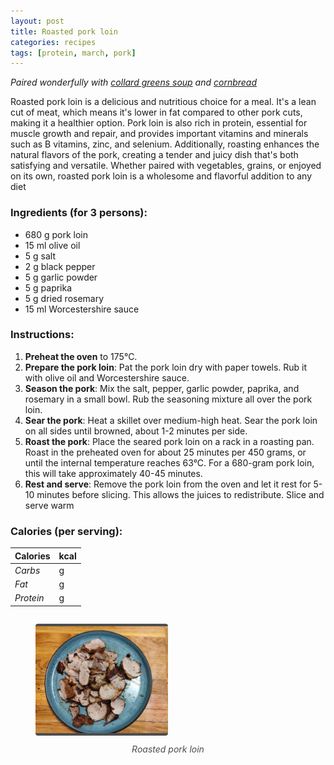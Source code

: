 ```yaml
---
layout: post
title: Roasted pork loin
categories: recipes
tags: [protein, march, pork]
---
```


*Paired wonderfully with <a href="/recipes/collard-greens-soup">collard greens soup</a> and <a href="/recipes/cornbread">cornbread</a>*

Roasted pork loin is a delicious and nutritious choice for a meal. It's a lean cut of meat, which means it's lower in fat compared to other pork cuts, making it a healthier option. Pork loin is also rich in protein, essential for muscle growth and repair, and provides important vitamins and minerals such as B vitamins, zinc, and selenium. Additionally, roasting enhances the natural flavors of the pork, creating a tender and juicy dish that's both satisfying and versatile. Whether paired with vegetables, grains, or enjoyed on its own, roasted pork loin is a wholesome and flavorful addition to any diet

### Ingredients (for 3 persons):
- 680 g pork loin
- 15 ml olive oil
- 5 g salt
- 2 g black pepper
- 5 g garlic powder
- 5 g paprika
- 5 g dried rosemary
- 15 ml Worcestershire sauce

### Instructions:

1. **Preheat the oven** to 175°C.
2. **Prepare the pork loin**: Pat the pork loin dry with paper towels. Rub it with olive oil and Worcestershire sauce.
3. **Season the pork**: Mix the salt, pepper, garlic powder, paprika, and rosemary in a small bowl. Rub the seasoning mixture all over the pork loin.
4. **Sear the pork**: Heat a skillet over medium-high heat. Sear the pork loin on all sides until browned, about 1-2 minutes per side.
5. **Roast the pork**: Place the seared pork loin on a rack in a roasting pan. Roast in the preheated oven for about 25 minutes per 450 grams, or until the internal temperature reaches 63°C. For a 680-gram pork loin, this will take approximately 40-45 minutes.
6. **Rest and serve**: Remove the pork loin from the oven and let it rest for 5-10 minutes before slicing. This allows the juices to redistribute. Slice and serve warm

### Calories (per serving):

| **Calories** |  kcal |
| ----------- | ----------- |
| *Carbs* |  g |
| *Fat* |  g |
| *Protein* |  g |

<div style="display: flex; align-items:center; justify-content: center">
<figure>
    <img src="/assets/2025-03-01-roasted-pork-loin/roasted-pork-loin.jpg" alt="description" style="width:50%; margin: 0 auto; border-bottom: 4px solid #4d4d4d;border-top: 4px solid #4d4d4d; border-radius: 4px">
    <figcaption style="margin-top: 10px; color:#4d4d4d; font-style: italic; text-align: center">Roasted pork loin</figcaption>
</figure>
</div>